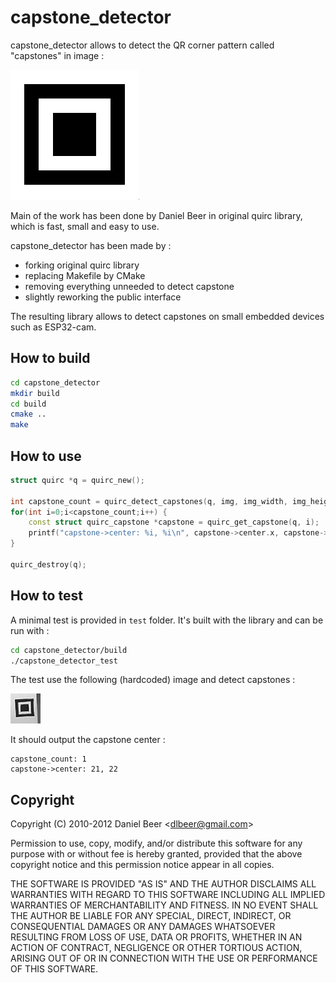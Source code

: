 # capstone_detector

capstone_detector allows to detect the QR corner pattern called "capstones" in image :

![capstone](capstone.png)

Main of the work has been done by Daniel Beer in original quirc library, which is fast, small and easy to use.

capstone_detector has been made by :
- forking original quirc library
- replacing Makefile by CMake
- removing everything unneeded to detect capstone
- slightly reworking the public interface

The resulting library allows to detect capstones on small embedded devices such as ESP32-cam.

## How to build

```bash
cd capstone_detector
mkdir build
cd build
cmake ..
make
```

## How to use

```C++
struct quirc *q = quirc_new();

int capstone_count = quirc_detect_capstones(q, img, img_width, img_height);
for(int i=0;i<capstone_count;i++) {
    const struct quirc_capstone *capstone = quirc_get_capstone(q, i);
    printf("capstone->center: %i, %i\n", capstone->center.x, capstone->center.y);
}

quirc_destroy(q);
```

## How to test

A minimal test is provided in `test` folder. It's built with the library and can be run with :

```bash
cd capstone_detector/build
./capstone_detector_test
```

The test use the following (hardcoded) image and detect capstones :

![capstone_img](test/capstone_img.jpg)

It should output the capstone center :

```
capstone_count: 1
capstone->center: 21, 22
```

## Copyright

Copyright (C) 2010-2012 Daniel Beer <<dlbeer@gmail.com>>

Permission to use, copy, modify, and/or distribute this software for
any purpose with or without fee is hereby granted, provided that the
above copyright notice and this permission notice appear in all
copies.

THE SOFTWARE IS PROVIDED "AS IS" AND THE AUTHOR DISCLAIMS ALL
WARRANTIES WITH REGARD TO THIS SOFTWARE INCLUDING ALL IMPLIED
WARRANTIES OF MERCHANTABILITY AND FITNESS. IN NO EVENT SHALL THE
AUTHOR BE LIABLE FOR ANY SPECIAL, DIRECT, INDIRECT, OR CONSEQUENTIAL
DAMAGES OR ANY DAMAGES WHATSOEVER RESULTING FROM LOSS OF USE, DATA OR
PROFITS, WHETHER IN AN ACTION OF CONTRACT, NEGLIGENCE OR OTHER
TORTIOUS ACTION, ARISING OUT OF OR IN CONNECTION WITH THE USE OR
PERFORMANCE OF THIS SOFTWARE.
